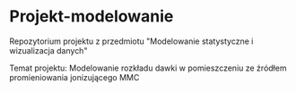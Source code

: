 # Projekt-modelowanie
Repozytorium projektu z przedmiotu "Modelowanie statystyczne i wizualizacja danych"

Temat projektu: Modelowanie rozkładu dawki w pomieszczeniu ze źródłem promieniowania jonizującego MMC

